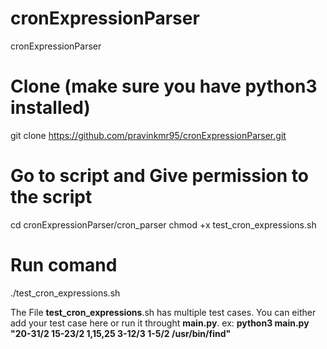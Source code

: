 # cronExpressionParser
cronExpressionParser

# Clone (make sure you have python3 installed)
git clone https://github.com/pravinkmr95/cronExpressionParser.git

# Go to script and Give permission to the script
cd cronExpressionParser/cron_parser
chmod +x test_cron_expressions.sh

# Run comand
./test_cron_expressions.sh

The File **test_cron_expressions**.sh has multiple test cases. You can either add your test case here or run it throught **main.py**.
ex: **python3 main.py "20-31/2 15-23/2 1,15,25 3-12/3 1-5/2 /usr/bin/find"**
